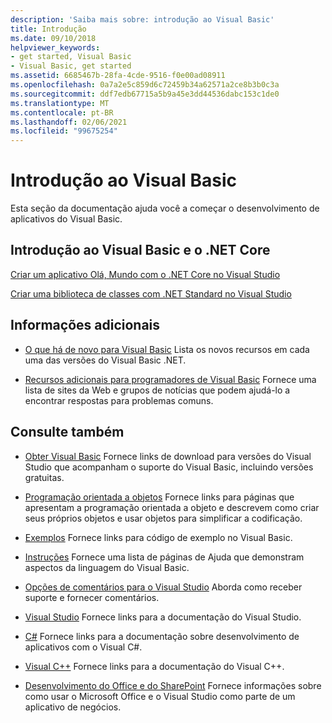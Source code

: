 ```yaml
---
description: 'Saiba mais sobre: introdução ao Visual Basic'
title: Introdução
ms.date: 09/10/2018
helpviewer_keywords:
- get started, Visual Basic
- Visual Basic, get started
ms.assetid: 6685467b-28fa-4cde-9516-f0e00ad08911
ms.openlocfilehash: 0a7a2e5c859d6c72459b34a62571a2ce8b3b0c3a
ms.sourcegitcommit: ddf7edb67715a5b9a45e3dd44536dabc153c1de0
ms.translationtype: MT
ms.contentlocale: pt-BR
ms.lasthandoff: 02/06/2021
ms.locfileid: "99675254"
---
```

# <a name="get-started-with-visual-basic"></a>Introdução ao Visual Basic

Esta seção da documentação ajuda você a começar o desenvolvimento de aplicativos do Visual Basic.

## <a name="get-started-with-visual-basic-and-net-core"></a>Introdução ao Visual Basic e o .NET Core

[Criar um aplicativo Olá, Mundo com o .NET Core no Visual Studio](../../core/tutorials/with-visual-studio.md)

[Criar uma biblioteca de classes com .NET Standard no Visual Studio](../../core/tutorials/library-with-visual-studio.md)

## <a name="additional-information"></a>Informações adicionais

- [O que há de novo para Visual Basic](../whats-new/index.md) Lista os novos recursos em cada uma das versões do Visual Basic .NET.

- [Recursos adicionais para programadores de Visual Basic](additional-resources.md) Fornece uma lista de sites da Web e grupos de notícias que podem ajudá-lo a encontrar respostas para problemas comuns.

## <a name="see-also"></a>Consulte também

- [Obter Visual Basic](https://visualstudio.microsoft.com/downloads/?utm_medium=microsoft&utm_source=docs.microsoft.com&utm_campaign=inline+link&utm_content=download+vs2019) Fornece links de download para versões do Visual Studio que acompanham o suporte do Visual Basic, incluindo versões gratuitas.

- [Programação orientada a objetos](../programming-guide/concepts/object-oriented-programming.md) Fornece links para páginas que apresentam a programação orientada a objeto e descrevem como criar seus próprios objetos e usar objetos para simplificar a codificação.

- [Exemplos](https://github.com/dotnet/docs/tree/master/samples/snippets/visualbasic) Fornece links para código de exemplo no Visual Basic.

- [Instruções](../walkthroughs.md) Fornece uma lista de páginas de Ajuda que demonstram aspectos da linguagem do Visual Basic.

- [Opções de comentários para o Visual Studio](/visualstudio/ide/feedback-options) Aborda como receber suporte e fornecer comentários.

- [Visual Studio](/visualstudio/) Fornece links para a documentação do Visual Studio.

- [C#](../../csharp/index.yml) Fornece links para a documentação sobre desenvolvimento de aplicativos com o Visual C#.

- [Visual C++](/cpp/) Fornece links para a documentação do Visual C++.

- [Desenvolvimento do Office e do SharePoint](/visualstudio/vsto/office-and-sharepoint-development-in-visual-studio) Fornece informações sobre como usar o Microsoft Office e o Visual Studio como parte de um aplicativo de negócios.
